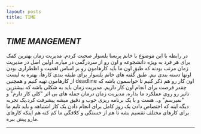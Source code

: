 ```yaml
---
layout: posts
title: TIME
---
```




## *TIME MANGEMENT*
در رابطه با این  موضوع با خانم پریسا یلسوار صحبت کردم. مدیریت زمان بهترین کمک برای هر فرد به ویژه دانشجوعه و اون رو از سردرگمی در میاره. اولین اصل در مدیریت زمان مرتب بودنه که طبق اون ما باید کارهامون رو بر اساس اهمیت و اظطراری بودن اونها دسته بندی نیم. طبق گفته های خانم یلسوار برای طبقه بندی کارها، بهتره یه لیست از کارهامون تهیه کنیم و همچنین deadline  اون کار رو هم ذکر کنیم تا حواسمون باشه که چقدر فرصت برای انجام اون کار داریم. مدیریت زمان باید به شکلی باشه  که بیشترین تاثیر رو روی عملکرد ما بذاره. مدیریت زمان درمان جمله های بی اثر "کلی کار دارم"  و "نمیرسم" و.. هست و با یک برنامه ریزی خوب و دقیق میشه پیشرفت کرد.یک تجربه دیگه اینه که اختصاص دادن یک روز کامل برای انجام دادن یک کار اشتباهه و باید تایم ما برای کارهای مختلف تقسیم بشه تا هم از خستگی و کلافگی ما کم کنه هم اینکه کارهای مارو پیش ببره.



---


